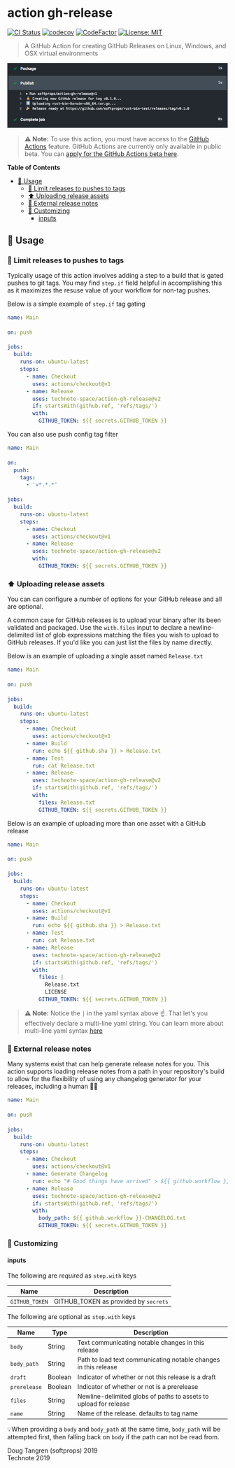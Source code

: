# action gh-release

[![CI Status](https://github.com/technote-space/action-gh-release/workflows/CI/badge.svg)](https://github.com/technote-space/action-gh-release/actions)
[![codecov](https://codecov.io/gh/technote-space/action-gh-release/branch/master/graph/badge.svg)](https://codecov.io/gh/technote-space/action-gh-release)
[![CodeFactor](https://www.codefactor.io/repository/github/technote-space/action-gh-release/badge)](https://www.codefactor.io/repository/github/technote-space/action-gh-release)
[![License: MIT](https://img.shields.io/badge/License-MIT-blue.svg)](https://github.com/technote-space/action-gh-release/blob/master/LICENSE)

> A GitHub Action for creating GitHub Releases on Linux, Windows, and OSX virtual environments

![Screenshot](demo.png)

> **⚠️ Note:** To use this action, you must have access to the [GitHub Actions](https://github.com/features/actions) feature. GitHub Actions are currently only available in public beta. You can [apply for the GitHub Actions beta here](https://github.com/features/actions/signup/).

<!-- START doctoc generated TOC please keep comment here to allow auto update -->
<!-- DON'T EDIT THIS SECTION, INSTEAD RE-RUN doctoc TO UPDATE -->
**Table of Contents**

- [🤸 Usage](#-usage)
  - [🚥 Limit releases to pushes to tags](#-limit-releases-to-pushes-to-tags)
  - [⬆️ Uploading release assets](#-uploading-release-assets)
  - [📝 External release notes](#-external-release-notes)
  - [💅 Customizing](#-customizing)
    - [inputs](#inputs)

<!-- END doctoc generated TOC please keep comment here to allow auto update -->

## 🤸 Usage

### 🚥 Limit releases to pushes to tags

Typically usage of this action involves adding a step to a build that
is gated pushes to git tags. You may find `step.if` field helpful in accomplishing this
as it maximizes the resuse value of your workflow for non-tag pushes.

Below is a simple example of `step.if` tag gating

```yaml
name: Main

on: push

jobs:
  build:
    runs-on: ubuntu-latest
    steps:
      - name: Checkout
        uses: actions/checkout@v1
      - name: Release
        uses: technote-space/action-gh-release@v2
        if: startsWith(github.ref, 'refs/tags/')
        with:
          GITHUB_TOKEN: ${{ secrets.GITHUB_TOKEN }}
```

You can also use push config tag filter

```yaml
name: Main

on:
  push:
    tags:
      - 'v*.*.*'

jobs:
  build:
    runs-on: ubuntu-latest
    steps:
      - name: Checkout
        uses: actions/checkout@v1
      - name: Release
        uses: technote-space/action-gh-release@v2
        with:
          GITHUB_TOKEN: ${{ secrets.GITHUB_TOKEN }}
```


### ⬆️ Uploading release assets

You can can configure a number of options for your
GitHub release and all are optional.

A common case for GitHub releases is to upload your binary after its been validated and packaged.
Use the `with.files` input to declare a newline-delimited list of glob expressions matching the files
you wish to upload to GitHub releases. If you'd like you can just list the files by name directly.

Below is an example of uploading a single asset named `Release.txt`

```yaml
name: Main

on: push

jobs:
  build:
    runs-on: ubuntu-latest
    steps:
      - name: Checkout
        uses: actions/checkout@v1
      - name: Build
        run: echo ${{ github.sha }} > Release.txt
      - name: Test
        run: cat Release.txt
      - name: Release
        uses: technote-space/action-gh-release@v2
        if: startsWith(github.ref, 'refs/tags/')
        with:
          files: Release.txt
          GITHUB_TOKEN: ${{ secrets.GITHUB_TOKEN }}
```

Below is an example of uploading more than one asset with a GitHub release

```yaml
name: Main

on: push

jobs:
  build:
    runs-on: ubuntu-latest
    steps:
      - name: Checkout
        uses: actions/checkout@v1
      - name: Build
        run: echo ${{ github.sha }} > Release.txt
      - name: Test
        run: cat Release.txt
      - name: Release
        uses: technote-space/action-gh-release@v2
        if: startsWith(github.ref, 'refs/tags/')
        with:
          files: |
            Release.txt
            LICENSE
          GITHUB_TOKEN: ${{ secrets.GITHUB_TOKEN }}
```

> **⚠️ Note:** Notice the `|` in the yaml syntax above ☝️. That let's you effectively declare a multi-line yaml string. You can learn more about multi-line yaml syntax [here](https://yaml-multiline.info)

### 📝 External release notes

Many systems exist that can help generate release notes for you. This action supports
loading release notes from a path in your repository's build to allow for the flexibility
of using any changelog generator for your releases, including a human 👩‍💻

```yaml
name: Main

on: push

jobs:
  build:
    runs-on: ubuntu-latest
    steps:
      - name: Checkout
        uses: actions/checkout@v1
      - name: Generate Changelog
        run: echo "# Good things have arrived" > ${{ github.workflow }}-CHANGELOG.txt
      - name: Release
        uses: technote-space/action-gh-release@v2
        if: startsWith(github.ref, 'refs/tags/')
        with:
          body_path: ${{ github.workflow }}-CHANGELOG.txt
          GITHUB_TOKEN: ${{ secrets.GITHUB_TOKEN }}
```

### 💅 Customizing

#### inputs

The following are *required* as `step.with` keys

| Name           | Description                          |
|----------------|--------------------------------------|
| `GITHUB_TOKEN` | GITHUB_TOKEN as provided by `secrets`|

The following are optional as `step.with` keys

| Name        | Type    | Description                                                     |
|-------------|---------|-----------------------------------------------------------------|
| `body`      | String  | Text communicating notable changes in this release              |
| `body_path` | String  | Path to load text communicating notable changes in this release |
| `draft`     | Boolean | Indicator of whether or not this release is a draft             |
| `prerelease`| Boolean | Indicator of whether or not is a prerelease                     |
| `files`     | String  | Newline-delimited globs of paths to assets to upload for release|
| `name`      | String  | Name of the release. defaults to tag name                       |

💡When providing a `body` and `body_path` at the same time, `body_path` will be attempted first, then falling back on `body` if the path can not be read from.

Doug Tangren (softprops) 2019  
Technote 2019

